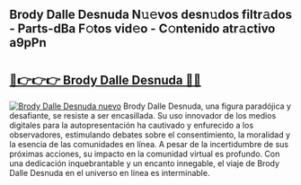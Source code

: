 ## Brody Dalle Desnuda N𝚞𝚎vos desn𝚞dos filtr𝚊dos - Parts-dBa F𝚘tos vid𝚎o - C𝚘ntenido atr𝚊ctivo a9pPn

# <h2><a href="http://mb5nh2.tromn.icu/?c=Brody+Dalle+Desnuda">🔗👉👉👉 Brody Dalle Desnuda 🔗🔗</a></h2>

[![Brody Dalle Desnuda nuevo](https://i.imgur.com/pEAQMta.gif)](http://mb5nh2.tromn.icu/?c=Brody+Dalle+Desnuda)
Brody Dalle Desnuda, una figura paradójica y desafiante, se resiste a ser encasillada. Su uso innovador de los medios digitales para la autopresentación ha cautivado y enfurecido a los observadores, estimulando debates sobre el consentimiento, la moralidad y la esencia de las comunidades en línea. A pesar de la incertidumbre de sus próximas acciones, su impacto en la comunidad virtual es profundo. Con una dedicación inquebrantable y un encanto innegable, el viaje de Brody Dalle Desnuda en el universo en línea es interminable.
